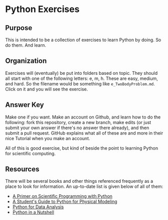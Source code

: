 # Python Exercises

## Purpose
This is intended to be a collection of exercises to learn Python by doing. So do them. And learn.

## Organization
Exercises will (eventually) be put into folders based on topic. They should all start with one of the following letters: e, m, h. These are easy, medium, and hard. So the filename would be something like `e_TwoBodyProblem.md`. Click on it and you will see the exercise.

## Answer Key
Make one if you want. Make an account on Github, and learn how to do the following: fork this repository, create a new branch, make edits (or just submit your own answer if there's no answer there already), and then submit a pull request. GitHub explains what all of these are and more in their nice Tutorial when you make an account.

All of this is good exercise, but kind of beside the point to learning Python for scientific computing.

## Resources
There will be several books and other things referenced frequently as a place to look for information. An up-to-date list is given below of all of them:
- [A Primer on Scientific Programming with Python](https://www.amazon.com/Scientific-Programming-Computational-Science-Engineering/dp/3642549586)
- [A Student's Guide to Python for Physical Modeling](https://www.amazon.com/Students-Guide-Python-Physical-Modeling/dp/0691170509)
- [Python for Data Analysis](https://www.amazon.com/Python-Data-Analysis-Wrangling-IPython/dp/1491957662/ref=sr_1_4?s=books&ie=UTF8&qid=1510098331&sr=1-4&keywords=python+for+data+analysis&dpID=51-s8fr3F2L&preST=_SX218_BO1,204,203,200_QL40_&dpSrc=srch)
- [Python in a Nutshell](https://www.amazon.com/Python-Nutshell-Desktop-Quick-Reference/dp/144939292X/ref=sr_1_1?s=books&ie=UTF8&qid=1510098372&sr=1-1&keywords=python+in+a+nutshell&dpID=513OF9IWRIL&preST=_SY291_BO1,204,203,200_QL40_&dpSrc=srch)
